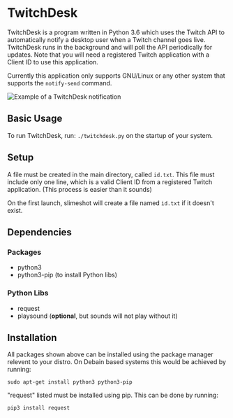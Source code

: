 # TwitchDesk

TwitchDesk is a program written in Python 3.6 which uses the Twitch API to automatically
notify a desktop user when a Twitch channel goes live. TwitchDesk runs in the background and will poll the API periodically for updates. Note that you will need a registered Twitch application with a Client ID to use this application.

Currently this application only supports GNU/Linux or any other system that supports the `notify-send` command.


![Example of a TwitchDesk notification](http://slimecorp.biz/i/1524062266.png)



## Basic Usage
To run TwitchDesk, run:
`./twitchdesk.py`
on the startup of your system.

## Setup
A file must be created in the main directory, called `id.txt`.
This file must include only one line, which is a valid Client ID
from a registered Twitch application. (This process is easier than it sounds)

On the first launch, slimeshot will create a file named `id.txt` if it doesn't exist.


## Dependencies
### Packages
-   python3
-   python3-pip (to install Python libs)

### Python Libs
-   request
-   playsound (<b>optional</b>, but sounds will not play without it)

## Installation

All packages shown above can be installed using the package manager relevent to your distro.
On Debain based systems this would be achieved by running:

`sudo apt-get install python3 python3-pip`

"request" listed must be installed using pip. This can be done by running:

`pip3 install request`
